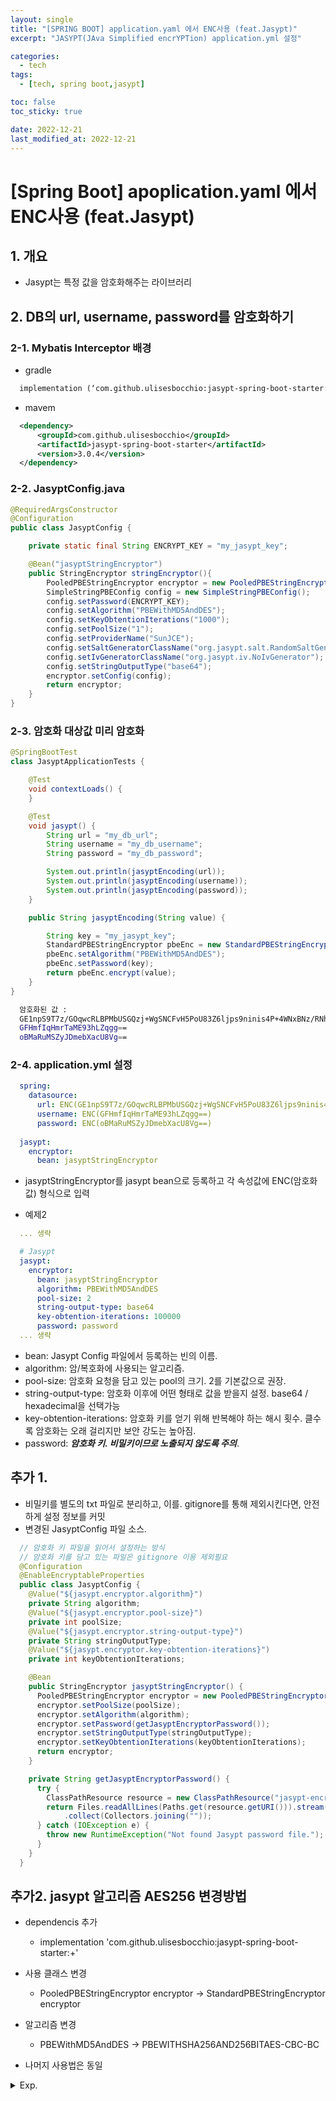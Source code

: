 ```yaml
---
layout: single
title: "[SPRING BOOT] application.yaml 에서 ENC사용 (feat.Jasypt)"
excerpt: "JASYPT(JAva Simplified encrYPTion) application.yml 설정"

categories:
  - tech
tags:
  - [tech, spring boot,jasypt]

toc: false
toc_sticky: true

date: 2022-12-21
last_modified_at: 2022-12-21
---
```

# [Spring Boot] apoplication.yaml 에서 ENC사용 (feat.Jasypt)

## 1. 개요

- Jasypt는 특정 값을 암호화해주는 라이브러리

## 2. DB의 url, username, password를 암호화하기

### 2-1. Mybatis Interceptor 배경

- gradle

```xml
  implementation (‘com.github.ulisesbocchio:jasypt-spring-boot-starter:3.0.4’)
```
  
- mavem

```xml
  <dependency>
      <groupId>com.github.ulisesbocchio</groupId>
      <artifactId>jasypt-spring-boot-starter</artifactId>
      <version>3.0.4</version>
  </dependency>
```

### 2-2. JasyptConfig.java

```java
@RequiredArgsConstructor
@Configuration
public class JasyptConfig {

    private static final String ENCRYPT_KEY = "my_jasypt_key";

    @Bean("jasyptStringEncryptor")
    public StringEncryptor stringEncryptor(){
        PooledPBEStringEncryptor encryptor = new PooledPBEStringEncryptor();
        SimpleStringPBEConfig config = new SimpleStringPBEConfig();
        config.setPassword(ENCRYPT_KEY);                                            //암호화에 사용할 key
        config.setAlgorithm("PBEWithMD5AndDES");                                    //사용할 알고리즘
        config.setKeyObtentionIterations("1000");                                   //해싱 횟수
        config.setPoolSize("1");                                                    //인스턴스 pool
        config.setProviderName("SunJCE");
        config.setSaltGeneratorClassName("org.jasypt.salt.RandomSaltGenerator"); // salt 생성 클래스
        config.setIvGeneratorClassName("org.jasypt.iv.NoIvGenerator");
        config.setStringOutputType("base64");                                    //인코딩방식
        encryptor.setConfig(config);
        return encryptor;
    }
}
```

### 2-3. 암호화 대상값 미리 암호화

```java
@SpringBootTest
class JasyptApplicationTests {

    @Test
    void contextLoads() {
    }

    @Test
    void jasypt() {
        String url = "my_db_url";
        String username = "my_db_username";
        String password = "my_db_password";

        System.out.println(jasyptEncoding(url));
        System.out.println(jasyptEncoding(username));
        System.out.println(jasyptEncoding(password));
    }

    public String jasyptEncoding(String value) {

        String key = "my_jasypt_key";
        StandardPBEStringEncryptor pbeEnc = new StandardPBEStringEncryptor();
        pbeEnc.setAlgorithm("PBEWithMD5AndDES");
        pbeEnc.setPassword(key);
        return pbeEnc.encrypt(value);
    }
}
```
  

```bash
  암호화된 값 :
  GE1npS9T7z/GOqwcRLBPMbUSGQzj+WgSNCFvH5PoU83Z6ljps9ninis4P+4WNxBNz/RNhOrmReM=
  GFHmfIqHmrTaME93hLZqgg==
  oBMaRuMSZyJDmebXacU8Vg==
```

### 2-4. application.yml 설정

```yaml
  spring:
    datasource:
      url: ENC(GE1npS9T7z/GOqwcRLBPMbUSGQzj+WgSNCFvH5PoU83Z6ljps9ninis4P+4WNxBNz/RNhOrmReM=)
      username: ENC(GFHmfIqHmrTaME93hLZqgg==)
      password: ENC(oBMaRuMSZyJDmebXacU8Vg==)
      
  jasypt:
    encryptor:
      bean: jasyptStringEncryptor
```

- jasyptStringEncryptor를 jasypt bean으로 등록하고 각 속성값에 ENC(암호화값) 형식으로 입력

- 예제2

```yaml
  ... 생략

  # Jasypt
  jasypt:
    encryptor:
      bean: jasyptStringEncryptor
      algorithm: PBEWithMD5AndDES
      pool-size: 2
      string-output-type: base64
      key-obtention-iterations: 100000
      password: password    
  ... 생략
```
  

- bean: Jasypt Config 파일에서 등록하는 빈의 이름.
- algorithm: 암/복호화에 사용되는 알고리즘.
- pool-size: 암호화 요청을 담고 있는 pool의 크기. 2를 기본값으로 권장.
- string-output-type: 암호화 이후에 어떤 형태로 값을 받을지 설정. base64 / hexadecimal을 선택가능
- key-obtention-iterations: 암호화 키를 얻기 위해 반복해야 하는 해시 횟수. 클수록 암호화는 오래 걸리지만 보안 강도는 높아짐.
- password: ***암호화 키. 비밀키이므로 노출되지 않도록 주의***.

## 추가 1.

- 비밀키를 별도의 txt 파일로 분리하고, 이를. gitignore를 통해 제외시킨다면, 안전하게 설정 정보를 커밋
- 변경된 JasyptConfig 파일 소스.

```java
  // 암호화 키 파일을 읽어서 설정하는 방식
  // 암호화 키를 담고 있는 파일은 gitignore 이용 제외필요
  @Configuration
  @EnableEncryptableProperties
  public class JasyptConfig {
    @Value("${jasypt.encryptor.algorithm}")
    private String algorithm;
    @Value("${jasypt.encryptor.pool-size}")
    private int poolSize;
    @Value("${jasypt.encryptor.string-output-type}")
    private String stringOutputType;
    @Value("${jasypt.encryptor.key-obtention-iterations}")
    private int keyObtentionIterations;

    @Bean
    public StringEncryptor jasyptStringEncryptor() {
      PooledPBEStringEncryptor encryptor = new PooledPBEStringEncryptor();
      encryptor.setPoolSize(poolSize);
      encryptor.setAlgorithm(algorithm);
      encryptor.setPassword(getJasyptEncryptorPassword());
      encryptor.setStringOutputType(stringOutputType);
      encryptor.setKeyObtentionIterations(keyObtentionIterations);
      return encryptor;
    }

    private String getJasyptEncryptorPassword() {
      try {
        ClassPathResource resource = new ClassPathResource("jasypt-encryptor-password.txt");
        return Files.readAllLines(Paths.get(resource.getURI())).stream()
            .collect(Collectors.joining(""));
      } catch (IOException e) {
        throw new RuntimeException("Not found Jasypt password file.");
      }
    }
  }
```
  

## 추가2. jasypt 알고리즘 AES256 변경방법

- dependencis 추가
  - implementation 'com.github.ulisesbocchio:jasypt-spring-boot-starter:+'

- 사용 클래스 변경
  - PooledPBEStringEncryptor encryptor -> StandardPBEStringEncryptor encryptor

- 알고리즘 변경
  - PBEWithMD5AndDES -> PBEWITHSHA256AND256BITAES-CBC-BC

- 나머지 사용법은 동일

<details>
  <summary>Exp.</summary>  
  <pre>

### 참조

  </pre>
</details>